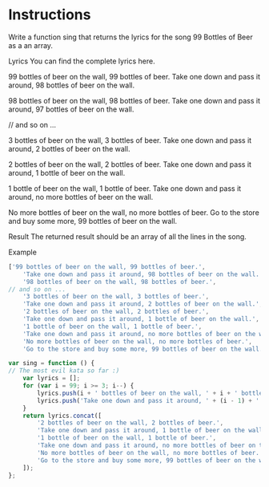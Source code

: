 # Instructions

Write a function sing that returns the lyrics for the song 99 Bottles of Beer as a an array.

Lyrics
You can find the complete lyrics here.

99 bottles of beer on the wall, 99 bottles of beer.
Take one down and pass it around, 98 bottles of beer on the wall.

98 bottles of beer on the wall, 98 bottles of beer.
Take one down and pass it around, 97 bottles of beer on the wall.

// and so on ...

3 bottles of beer on the wall, 3 bottles of beer.
Take one down and pass it around, 2 bottles of beer on the wall.

2 bottles of beer on the wall, 2 bottles of beer.
Take one down and pass it around, 1 bottle of beer on the wall.

1 bottle of beer on the wall, 1 bottle of beer.
Take one down and pass it around, no more bottles of beer on the wall.

No more bottles of beer on the wall, no more bottles of beer.
Go to the store and buy some more, 99 bottles of beer on the wall.

Result
The returned result should be an array of all the lines in the song.

Example

```js
['99 bottles of beer on the wall, 99 bottles of beer.',
    'Take one down and pass it around, 98 bottles of beer on the wall.',
    '98 bottles of beer on the wall, 98 bottles of beer.',
// and so on ...
    '3 bottles of beer on the wall, 3 bottles of beer.',
    'Take one down and pass it around, 2 bottles of beer on the wall.',
    '2 bottles of beer on the wall, 2 bottles of beer.',
    'Take one down and pass it around, 1 bottle of beer on the wall.',
    '1 bottle of beer on the wall, 1 bottle of beer.',
    'Take one down and pass it around, no more bottles of beer on the wall.',
    'No more bottles of beer on the wall, no more bottles of beer.',
    'Go to the store and buy some more, 99 bottles of beer on the wall.'];

var sing = function () {
// The most evil kata so far :)
    var lyrics = [];
    for (var i = 99; i >= 3; i--) {
        lyrics.push(i + ' bottles of beer on the wall, ' + i + ' bottles of beer.');
        lyrics.push('Take one down and pass it around, ' + (i - 1) + ' bottles of beer on the wall.');
    }
    return lyrics.concat([
        '2 bottles of beer on the wall, 2 bottles of beer.',
        'Take one down and pass it around, 1 bottle of beer on the wall.',
        '1 bottle of beer on the wall, 1 bottle of beer.',
        'Take one down and pass it around, no more bottles of beer on the wall.',
        'No more bottles of beer on the wall, no more bottles of beer.',
        'Go to the store and buy some more, 99 bottles of beer on the wall.'
    ]);
};

```